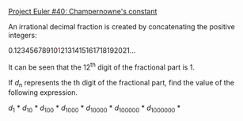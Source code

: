 [Project Euler #40: Champernowne's constant](https://www.hackerrank.com/contests/projecteuler/challenges/euler040/problem)

An irrational decimal fraction is created by concatenating the positive integers:

$0.12345678910$<span style="color: red">1</span>$2131415161718192021...$

It can be seen that the $12$<sup>th</sup> digit of the fractional part is $1$.

If $d$<sub>n</sub> represents the 
th digit of the fractional part, find the value of the following expression.

$d$<sub>1</sub> $*$ $d$<sub>10</sub> $*$
$d$<sub>100</sub> $*$
$d$<sub>1000</sub> $*$
$d$<sub>10000</sub> $*$
$d$<sub>100000</sub> $*$
$d$<sub>1000000</sub> $*$

